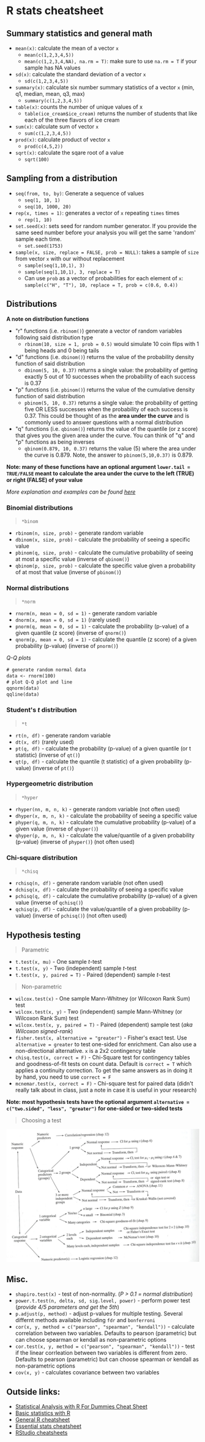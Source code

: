 # R stats cheatsheet

## Summary statistics and general math
- `mean(x)`: calculate the mean of a vector `x`
    - `mean(c(1,2,3,4,5))`
    - `mean(c(1,2,3,4,NA), na.rm = T)`: make sure to use `na.rm = T` if your sample has NA values
- `sd(x)`: calculate the standard deviation of a vector `x`
    - `sd(c(1,2,3,4,5))`
- `summary(x)`: calculate six number summary statistics of a vector `x` (min, q1, median, mean, q3, max)
    - `summary(c(1,2,3,4,5))`
- `table(x)`: counts the number of unique values of x
    - `table(ice_cream$ice_cream)` returns the number of students that like each of the three flavors of ice cream
- `sum(x)`: calculate sum of vector `x`
    - `sum(c(1,2,3,4,5))`
- `prod(x)`: calculate product of vector `x`
    - `prod(c(4,5,2))`
- `sqrt(x)`: calculate the sqare root of a value
    - `sqrt(100)`

## Sampling from a distribution
- `seq(from, to, by)`: Generate a sequence of values
    - `seq(1, 10, 1)`
    - `seq(10, 1000, 20)`
- `rep(x, times = 1)`: generates a vector of `x` repeating `times` times
    - `rep(1, 10)`
- `set.seed(x)`: sets seed for random number generator. If you provide the same seed number before your analysis you will get the same 'random' sample each time.
    - `set.seed(1753)`
- `sample(x, size, replace = FALSE, prob = NULL)`: takes a sample of `size` from vector `x` with our without replacement
    - `sample(seq(1,10,1), 3)`
    - `sample(seq(1,10,1), 3, replace = T)`
    - Can use `prob` as a vector of probabilities for each element of `x`: `sample(c("H", "T"), 10, replace = T, prob = c(0.6, 0.4))`

## Distributions

**A note on distribution functions**
- "r" functions (i.e. `rbinom()`) generate a vector of random variables following said distribution type
    - `rbinom(10, size = 1, prob = 0.5)` would simulate 10 coin flips with 1 being heads and 0 being tails
- "d" functions (i.e. `dbinom()`) returns the value of the probability density function of said distribution
    - `dbinom(5, 10, 0.37)` returns a single value: the probability of getting exactly 5 out of 10 successes when the probability of each success is 0.37
- "p" functions (i.e. `pbinom()`) returns the value of the cumulative density function of said distribution
    - `pbinom(5, 10, 0.37)` returns a single value: the probability of getting five OR LESS successes when the probability of each success is 0.37. This could be thought of as the **area under the curve** and is commonly used to answer questions with a normal distribution
- "q" functions (i.e. `qbinom()`) returns the value of the quantile (or z score) that gives you the given area under the curve. You can think of "q" and "p" functions as being inverses
    - `qbinom(0.879, 10, 0.37)` returns the value (5) where the area under the curve is 0.879. Note, the answer to `pbinom(5,10,0.37)` is 0.879.

**Note: many of these functions have an optional argument `lower.tail = TRUE/FALSE` meant to calculate the area under the curve to the left (TRUE) or right (FALSE) of your value**

*More explanation and examples can be found [here](https://www.statology.org/dbinom-pbinom-qbinom-rbinom-in-r/)*

### Binomial distributions
> `*binom`
- `rbinom(n, size, prob)` - generate random variable
- `dbinom(x, size, prob)` - calculate the probability of seeing a specific value
- `pbinom(q, size, prob)` - calculate the cumulative probability of seeing at most a specific value (inverse of `qbinom()`)
- `qbinom(p, size, prob)` - calculate the specific value given a probability of at most that value (inverse of `pbinom()`)

### Normal distributions
> `*norm`
- `rnorm(n, mean = 0, sd = 1)` - generate random variable
- `dnorm(x, mean = 0, sd = 1)` (rarely used)
- `pnorm(q, mean = 0, sd = 1)` - calculate the probability (p-value) of a given quantile (z score) (inverse of `qnorm()`)
- `qnorm(p, mean = 0, sd = 1)` - calculate the quantile (z score) of a given probability (p-value) (inverse of `pnorm()`)

*Q-Q plots*
```
# generate random normal data
data <- rnorm(100)
# plot Q-Q plot and line
qqnorm(data)
qqline(data)
```

### Student's *t* distribution
> `*t`
- `rt(n, df)` - generate random variable
- `dt(x, df)` (rarely used)
- `pt(q, df)` - calculate the probability (p-value) of a given quantile (or t statistic) (inverse of `qt()`)
- `qt(p, df)` - calculate the quantile (t statistic) of a given probability (p-value) (inverse of `pt()`)

### Hypergeometric distribution
> `*hyper`
- `rhyper(nn, m, n, k)` - generate random variable (not often used)
- `dhyper(x, m, n, k)` - calculate the probability of seeing a specific value
- `phyper(q, m, n, k)` - calculate the cumulative probability (p-value) of a given value (inverse of `qhyper()`)
- `qhyper(p, m, n, k)` - calculate the value/quantile of a given probability (p-value) (inverse of `phyper()`) (not often used)

### Chi-square distribution
> `*chisq`
- `rchisq(n, df)` - generate random variable (not often used)
- `dchisq(x, df)` - calculate the probability of seeing a specific value
- `pchisq(q, df)` - calculate the cumulative probability (p-value) of a given value (inverse of `qchisq()`)
- `qchisq(p, df)` - calculate the value/quantile of a given probability (p-value) (inverse of `pchisq()`) (not often used)

## Hypothesis testing
> Parametric
- `t.test(x, mu)` - One sample *t*-test
- `t.test(x, y)` - Two (independent) sample *t*-test
- `t.test(x, y, paired = T)` - Paired (dependent) sample *t*-test

> Non-parametric
- `wilcox.test(x)` - One sample Mann-Whitney (or Wilcoxon Rank Sum) test
- `wilcox.test(x, y)` - Two (independent) sample Mann-Whitney (or Wilcoxon Rank Sum) test
- `wilcox.test(x, y, paired = T)` - Paired (dependent) sample test (*aka Wilcoxon signed-rank*)
- `fisher.test(x, alternative = "greater")` - Fisher's exact test. Use `alternative = greater` to test one-sided for enrichment. Can also use a non-directional alternative. `x` is a 2x2 contingency table
- `chisq.test(x, correct = F)` - Chi-Square test for contingency tables and goodness-of-fit tests on count data. Default is `correct = T` which applies a continuity correction. To get the same answers as in doing it by hand, you need to use `correct = F`
- `mcnemar.test(x, correct = F)` - Chi-square test for paired data (didn't really talk about in class, just a note in case it is useful in your research)

**Note: most hypothesis tests have the optional argument `alternative = c("two.sided", "less", "greater")` for one-sided or two-sided tests**

> Choosing a test

![](data/flowchart.png)

## Misc.
- `shapiro.test(x)` - test of non-normality. (*P > 0.1 = normal distribution*)
- `power.t.test(n, delta, sd, sig.level, power)` - perform power test (*provide 4/5 parameters and get the 5th*)
- `p.adjust(p, method)` - adjust p-values for multiple testing. Several differnt methods available including `fdr` and `bonferroni`
- `cor(x, y, method = c("pearson", "spearman", "kendall"))` - calculate correlation between two variables. Defaults to pearson (parametric) but can choose spearman or kendall as non-parametric options
- `cor.test(x, y, method = c("pearson", "spearman", "kendall"))` - test if the linear corrleation between two variables is different from zero. Defaults to pearson (parametric) but can choose spearman or kendall as non-parametric options
- `cov(x, y)` - calculates covariance between two variables

## Outside links:
* [Statistical Analysis with R For Dummies Cheat Sheet](https://www.dummies.com/programming/r/statistical-analysis-with-r-for-dummies-cheat-sheet/)
* [Basic statistics with R](https://cheatography.com/xeonkai/cheat-sheets/basic-statistics-with-r/)
* [General R cheatsheet](http://nicolascampione.weebly.com/uploads/1/9/4/1/19411255/r_cheat_sheet.pdf)
* [Essential stats cheatsheet](https://bioconnector.github.io/workshops/handouts/r-stats-cheatsheet.pdf)
* [RStudio cheatsheets](https://www.rstudio.com/resources/cheatsheets/)


